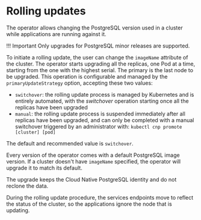 # Rolling updates

The operator allows changing the PostgreSQL version used in a cluster while
applications are running against it.

!!! Important
    Only upgrades for PostgreSQL minor releases are supported.

To initiate a rolling update, the user can change the `imageName`
attribute of the cluster. The operator starts upgrading all the
replicas, one Pod at a time, starting from the one with the highest
serial.
The primary is the last node to be upgraded. This operation
is configurable and managed by the `primaryUpdateStrategy` option,
accepting these two values:

* `switchover`: the rolling update process is managed by Kubernetes
  and is entirely automated, with the *switchover* operation
  starting once all the replicas have been upgraded
* `manual`: the rolling update process is suspended immediately
  after all replicas have been upgraded, and can only be completed
  with a manual switchover triggered by an administrator with:
  `kubectl cnp promote [cluster] [pod]`

The default and recommended value is `switchover`.

Every version of the operator comes with a default PostgreSQL image version.
If a cluster doesn't have `imageName` specified, the operator will upgrade
it to match its default.

The upgrade keeps the Cloud Native PostgreSQL identity and do not
reclone the data.

During the rolling update procedure, the services endpoints move to reflect
the status of the cluster, so the applications ignore the node that
is updating.

